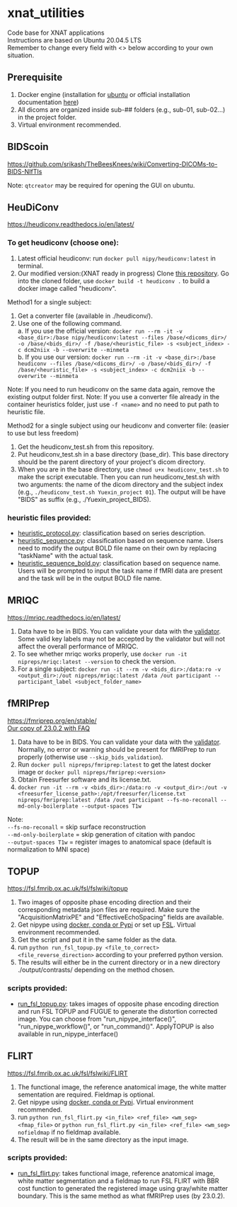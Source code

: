 # xnat_utilities
Code base for XNAT applications \
Instructions are based on Ubuntu 20.04.5 LTS \
Remember to change every field with <> below according to your own situation. 


## Prerequisite
1. Docker engine (installation for [ubuntu](https://github.com/srikash/TheBeesKnees/wiki/Installing-Docker-on-Ubuntu) or official installation documentation [here](https://docs.docker.com/engine/install/))
2. All dicoms are organized inside sub-## folders (e.g., sub-01, sub-02...) in the project folder.
3. Virtual environment recommended.

## BIDScoin
https://github.com/srikash/TheBeesKnees/wiki/Converting-DICOMs-to-BIDS-NIfTIs

Note: `qtcreator` may be required for opening the GUI on ubuntu.

## HeuDiConv
https://heudiconv.readthedocs.io/en/latest/

### To get heudiconv (choose one):
1. Latest official heudiconv: run `docker pull nipy/heudiconv:latest` in terminal.
2. Our modified version:(XNAT ready in progress)
    Clone [this repository](https://github.com/845127818virna/heudiconv). Go into the cloned folder, use `docker build -t heudiconv .` to build a docker image called "heudiconv".

Method1 for a single subject:
1. Get a converter file (available in ./heudiconv/).
2. Use one of the following command. \
a. If you use the official version: `docker run --rm -it -v <base_dir>:/base nipy/heudiconv:latest --files /base/<dicoms_dir>/ -o /base/<bids_dir>/ -f /base/<heuristic_file> -s <subject_index> -c dcm2niix -b --overwrite --minmeta`\
b. If you use our version: `docker run --rm -it -v <base_dir>:/base heudiconv --files /base/<dicoms_dir>/ -o /base/<bids_dir>/ -f /base/<heuristic_file> -s <subject_index> -c dcm2niix -b --overwrite --minmeta`

Note: If you need to run heudiconv on the same data again, remove the existing output folder first.
Note: If you use a converter file already in the container heuristics folder, just use `-f <name>` and no need to put path to heuristic file.

Method2 for a single subject using our heudiconv and converter file: (easier to use but less freedom)
1. Get the heudiconv_test.sh from this repository.
2. Put heudiconv_test.sh in a base directory (base_dir). This base directory should be the parent directory of your project's dicom directory.
3. When you are in the base directory, use `chmod u+x heudiconv_test.sh` to make the script executable. Then you can run heudiconv_test.sh with two arguments: the name of the dicom directory and the subject index (e.g., `./heudiconv_test.sh Yuexin_project 01`). The output will be have "BIDS" as suffix (e.g., ./Yuexin_project_BIDS).

### heuristic files provided:
- [heuristic_protocol.py](https://github.com/BRAIN-TO/xnat_utilities/blob/main/heudiconv/heuristic_protocol.py): classification based on series description.
- [heuristic_sequence.py](https://github.com/BRAIN-TO/xnat_utilities/blob/main/heudiconv/heuristic_sequence.py): classification based on sequence name. Users need to modify the output BOLD file name on their own by replacing "taskName" with the actual task. 
- [heuristic_sequence_bold.py](https://github.com/BRAIN-TO/xnat_utilities/blob/main/heudiconv/heuristic_sequence_bold.py): classification based on sequence name. Users will be prompted to input the task name if fMRI data are present and the task will be in the output BOLD file name.

## MRIQC
https://mriqc.readthedocs.io/en/latest/

1. Data have to be in BIDS. You can validate your data with the [validator](http://incf.github.io/bids-validator/). Some valid key labels may not be accepted by the validator but will not affect the overall performance of MRIQC.
2. To see whether mriqc works properly, use `docker run -it nipreps/mriqc:latest --version` to check the version.
3. For a single subject: `docker run -it --rm -v <bids_dir>:/data:ro -v <output_dir>:/out nipreps/mriqc:latest /data /out participant --participant_label <subject_folder_name>`

## fMRIPrep
https://fmriprep.org/en/stable/ \
[Our copy of 23.0.2 with FAQ](https://github.com/845127818virna/fmriprep)

1. Data have to be in BIDS. You can validate your data with the [validator](http://incf.github.io/bids-validator/). Normally, no error or warning should be present for fMRIPrep to run properly (otherwise use `--skip_bids_validation`).
2. Run `docker pull nipreps/fmriprep:latest` to get the latest docker image or `docker pull nipreps/fmriprep:<version>`
3. Obtain Freesurfer software and its license.txt.
3. `docker run -it --rm -v <bids_dir>:/data:ro -v <output_dir>:/out -v <freesurfer_license_path>:/opt/freesurfer/license.txt nipreps/fmriprep:latest /data /out participant --fs-no-reconall --md-only-boilerplate --output-spaces T1w`

Note:\
`--fs-no-reconall` = skip surface reconstruction\
`--md-only-boilerplate` = skip generation of citation with pandoc\
`--output-spaces T1w` = register images to anatomical space (default is normalization to MNI space)

## TOPUP
https://fsl.fmrib.ox.ac.uk/fsl/fslwiki/topup

1. Two images of opposite phase encoding direction and their corresponding metadata json files are required. Make sure the "AcquisitionMatrixPE" and "EffectiveEchoSpacing" fields are available.
2. Get nipype using [docker, conda or Pypi](https://nipype.readthedocs.io/en/latest/users/install.html) or set up [FSL](https://fsl.fmrib.ox.ac.uk/fsl/fslwiki/FslInstallation). Virtual environment recommended.
2. Get the script and put it in the same folder as the data.
3. run `python run_fsl_topup.py <file_to_correct> <file_reverse_direction>` according to your preferred python version.
4. The results will either be in the current directory or in a new directory ./output/contrasts/ depending on the method chosen.

### scripts provided:
- [run_fsl_topup.py](https://github.com/BRAIN-TO/xnat_utilities/blob/main/run_fsl_topup.py): takes images of opposite phase encoding direction and run FSL TOPUP and FUGUE to generate the distortion corrected image. You can choose from "run_nipype_interface()", "run_nipype_workflow()", or "run_command()". ApplyTOPUP is also available in run_nipype_interface()

## FLIRT
https://fsl.fmrib.ox.ac.uk/fsl/fslwiki/FLIRT

1. The functional image, the reference anatomical image, the white matter sementation are required. Fieldmap is optional.
2. Get nipype using [docker, conda or Pypi](https://nipype.readthedocs.io/en/latest/users/install.html). Virtual environment recommended.
3. run `python run_fsl_flirt.py <in_file> <ref_file> <wm_seg> <fmap_file>` or `python run_fsl_flirt.py <in_file> <ref_file> <wm_seg> nofieldmap` if no fieldmap available.
4. The result will be in the same directory as the input image.

### scripts provided:
- [run_fsl_flirt.py](https://github.com/BRAIN-TO/xnat_utilities/blob/main/run_fsl_flirt.py): takes functional image, reference anatomical image, white matter segmentation and a fieldmap to run FSL FLIRT with BBR cost function to generated the registered image using gray/white matter boundary. This is the same method as what fMRIPrep uses (by 23.0.2).
